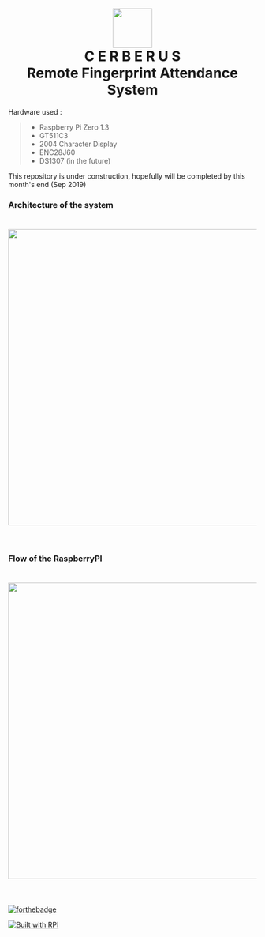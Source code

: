 <h1 align="center">
	<img width="80" src="https://raw.githubusercontent.com/iamkotwala/cerberus/master/logo-circle.png">
	<br>
	C E R B E R U S
	<br>
	Remote Fingerprint Attendance System
</h1>


Hardware used :
>- Raspberry Pi Zero 1.3
>- GT511C3
>- 2004 Character Display
>- ENC28J60
>- DS1307 (in the future)

This repository is under construction, hopefully will be completed by this month's end (Sep 2019)

### Architecture of the system
<h1 align="center">
	<img width="600" src="https://raw.githubusercontent.com/iamkotwala/cerberus/master/Architecture.jpg">
	<br>
	<br>
</h1>

### Flow of the RaspberryPI
<h1 align="center">
	<img width="600" src="https://raw.githubusercontent.com/iamkotwala/cerberus/master/FlowChart.jpg">
	<br>
	<br>
</h1>


[![forthebadge](https://forthebadge.com/images/badges/made-with-python.svg)](https://forthebadge.com)

[![Built with RPI](https://img.shields.io/badge/workswith-raspberryPi-blue)](http://shields.io/#your-badge)
